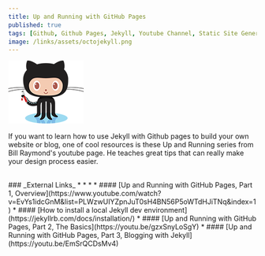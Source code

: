 ```yaml
---
title: Up and Running with GitHub Pages
published: true
tags: [Github, Github Pages, Jekyll, Youtube Channel, Static Site Generator, Website, Blog, Open Source Software, Tutorial, Markdown]
image: /links/assets/octojekyll.png
---
```


![](/links/assets/octojekyll.png)

If you want to learn how to use Jekyll with Github pages to build your own website or blog, one of cool resources is these Up and Running series from Bill Raymond's youtube page. He teaches great tips that can really make your design process easier.  

<br>
### _External Links_
* * *
* #### [Up and Running with GitHub Pages, Part 1, Overview](https://www.youtube.com/watch?v=EvYs1idcGnM&list=PLWzwUIYZpnJuT0sH4BN56P5oWTdHJiTNq&index=1)
* #### [How to install a local Jekyll dev environment](https://jekyllrb.com/docs/installation/)
* #### [Up and Running with GitHub Pages, Part 2, The Basics](https://youtu.be/gzxSnyLoSgY)
* #### [Up and Running with GitHub Pages, Part 3, Blogging with Jekyll](https://youtu.be/EmSrQCDsMv4)
